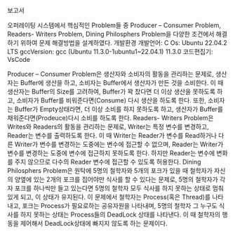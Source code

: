 보고서

오퍼레이팅 시스템에서 핵심적인 Problem들 중 Producer – Consumer Problem, Readers- Writers Problem, Dining Philosphers Problem을 다양한 조건에서 해결하기 위하여 문제 해결방법을 설계하였다.
개발환경
개발언어: C
Os: Ubuntu 22.04.2 LTS
gccVersion: gcc (Ubuntu 11.3.0-1ubuntu1~22.04.1) 11.3.0
코드편집기: VsCode

Producer – Consumer Problem은 생산자와 소비자의 활동을 관리하는 문제로, 생산자는 Buffer에 생산을 하고, 소비자는 Buffer에서 생산자가 만든 것을 소비한다. 이 때 생산자는 Buffer의 Size를 고려하여, Buffer가 꽉 찼다면 더 이상 생산을 못하도록 하고, 소비자가 Buffer를 비워준다면(Consume) 다시 생산을 하도록 한다. 또한, 소비자는 Buffer가 Empty상태라면, 더 이상 소비를 하지 못하도록 하고, 생산자가 Buffer를 채워준다면(Prodeuce)다시 소비를 하도록 한다.
Readers- Writers Problem은 Writes와 Readers의 활동을 관리하는 문제로, Writer는 특정 변수를 변경하고, Reader는 변수를 출력하도록 한다. 이 때 Writer는 Reader가 변수를 Read하거나 다른 Writer가 변수를 변경하는 도중에는 변수에 접근할 수 없으며, Reader는 Writer가 변수를 변경하는 도중에 변수에 접근하지 못하도록 한다. 하지만 Reader는  변수에 변화를 주지 않으므로 다수의 Reader 변수에 접근할 수 있도록 허용한다.
Dining Philosphers Problem은 원탁에 5명의 철학자와 5개의 포크가 있을 때 철학자가 자신의 양옆에 있는 2개의 포크를 집어야만 식사를 할 수 있다는 문제로, 5명의 철학자가 각자 포크를 하나씩만 들고 있는다면 5명의 철학자 모두 식사를 하지 못하는 상태로 멈춰있게 되고, 이 상태가 유지된다. 이 문제에서 철학자는 Process(혹은 Thread)를 나타내고, 포크는 Process가 필요로하는 공유자원을 나타내며, 5명의 철학자 그 누구도 식사를 하지 못하는 상태는 Process들의 DeadLock 상태를 나타낸다. 이 때 철학자의 행동을 제어해서 DeadLock상태에 빠지지 않도록 하는 문제이다.
